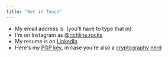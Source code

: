 ```yaml
---
title: "Get in Touch"
---
```


* My email address is&nbsp;<span class="email"></span>&nbsp;(you'll have to type that in). 
* I'm on Instagram as [@richline.rocks](https://www.instagram.com/richline.rocks/)
* My resume is on [LinkedIn](https://www.linkedin.com/in/derekrichline/)
* Here's my [PGP key](/files/pubkey.txt), in case you're also a [cryptography nerd](https://imgs.xkcd.com/comics/security.png)

